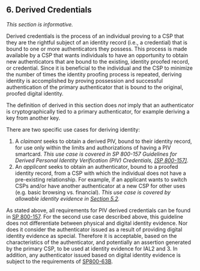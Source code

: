 <a name="sec6"></a>

<div class="breaker"></div>

## <a name="derived-authN"></a> 6. Derived Credentials

_This section is informative._

Derived credentials is the process of an individual proving to a CSP that they are the rightful subject of an identity record (i.e., a credential) that is bound to one or more authenticators they possess. This process is made available by a CSP that wants individuals to have an opportunity to obtain new authenticators that are bound to the existing, identity proofed record, or credential. Since it is beneficial to the individual and the CSP to minimize the number of times the identity proofing process is repeated, deriving identity is accomplished by proving possession and successful authentication of the primary authenticator that is bound to the original, proofed digital identity.

The definition of derived in this section does *not* imply that an authenticator is cryptographically tied to a primary authenticator, for example deriving a key from another key.

There are two specific use cases for deriving identity:

1. A _claimant_ seeks to obtain a derived PIV, bound to their identity record, for use only within the limits and authorizations of having a PIV smartcard. *This use case is covered in SP 800-157 Guidelines for Derived Personal Identity Verification (PIV) Credentials, [[SP 800-157]](#SP800-157)*. 
2. An _applicant_ seeks to obtain an authenticator, bound to a proofed identity record, from a CSP with which the individual does not have a pre-existing relationship. For example, if an applicant wants to switch CSPs and/or have another authenticator at a new CSP for other uses (e.g. basic browsing vs. financial). *This use case is covered by allowable identity evidence in [Section 5.2](#validate).*

As stated above, all requirements for PIV derived credentials can be found in [SP 800-157](#SP800-157).  For the second use case described above, this guideline does not differentiate between physical and digital identity evidence. Nor does it consider the authenticator issued as a result of providing digital identity evidence as special. Therefore it is acceptable, based on the characteristics of the authenticator, and potentially an assertion generated by the primary CSP, to be used at identity evidence for IAL2 and 3. In addition, any authenticator issued based on digital identity evidence is subject to the requirements of [SP800-63B](https://pages.nist.gov/800-63-3/sp800-63b.html).

